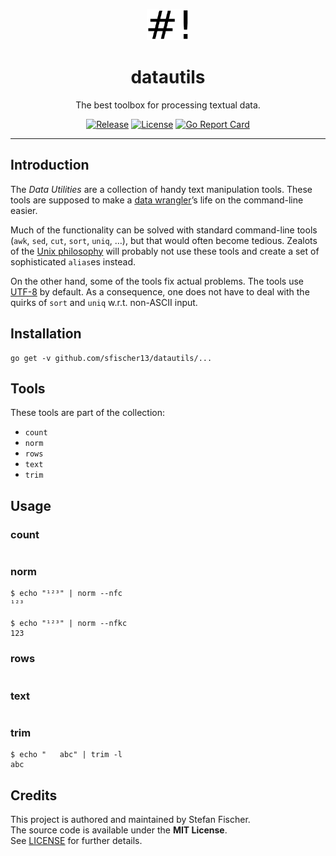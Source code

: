 <p>
<p align="center">
<img alt="datautils logo" src="logo.png" height="50"/>
</p>
<h1 align="center">
datautils
</h1>
<p align="center">
The best toolbox for processing textual data.
</p>
<p align="center">
<a href="https://github.com/sfischer13/datautils/releases"><img alt="Release" src="https://img.shields.io/github/release/sfischer13/datautils.svg?style=flat-square"></a> <a href="https://github.com/sfischer13/datautils/blob/master/LICENSE"><img alt="License" src="https://img.shields.io/github/license/sfischer13/datautils.svg?style=flat-square"></a> <a href="https://goreportcard.com/report/github.com/sfischer13/datautils"><img alt="Go Report Card" src="https://goreportcard.com/badge/github.com/sfischer13/datautils?style=flat-square"></a>
</p>
</p>

---

## Introduction

The *Data Utilities* are a collection of handy text manipulation tools. These tools are supposed to make a [data wrangler](https://en.wikipedia.org/wiki/Data_wrangling)’s life on the command-line easier.

Much of the functionality can be solved with standard command-line tools (`awk`, `sed`, `cut`, `sort`, `uniq`, …), but that would often become tedious. Zealots of the [Unix philosophy](https://en.wikipedia.org/wiki/Unix_philosophy) will probably not use these tools and create a set of sophisticated `alias`es instead.

On the other hand, some of the tools fix actual problems. The tools use [UTF-8](https://en.wikipedia.org/wiki/UTF-8) by default. As a consequence, one does not have to deal with the quirks of `sort` and `uniq` w.r.t. non-ASCII input.

## Installation

```shell
go get -v github.com/sfischer13/datautils/...
```

## Tools

These tools are part of the collection:

-   `count`
-   `norm`
-   `rows`
-   `text`
-   `trim`

## Usage

### count

```shell
```

### norm

```shell
$ echo "¹²³" | norm --nfc
¹²³

$ echo "¹²³" | norm --nfkc
123
```

### rows

```shell
```

### text

```shell
```

### trim

```shell
$ echo "   abc" | trim -l
abc
```

## Credits

This project is authored and maintained by Stefan Fischer.  
The source code is available under the **MIT License**.  
See [LICENSE](https://github.com/sfischer13/datautils/blob/master/LICENSE) for further details.
